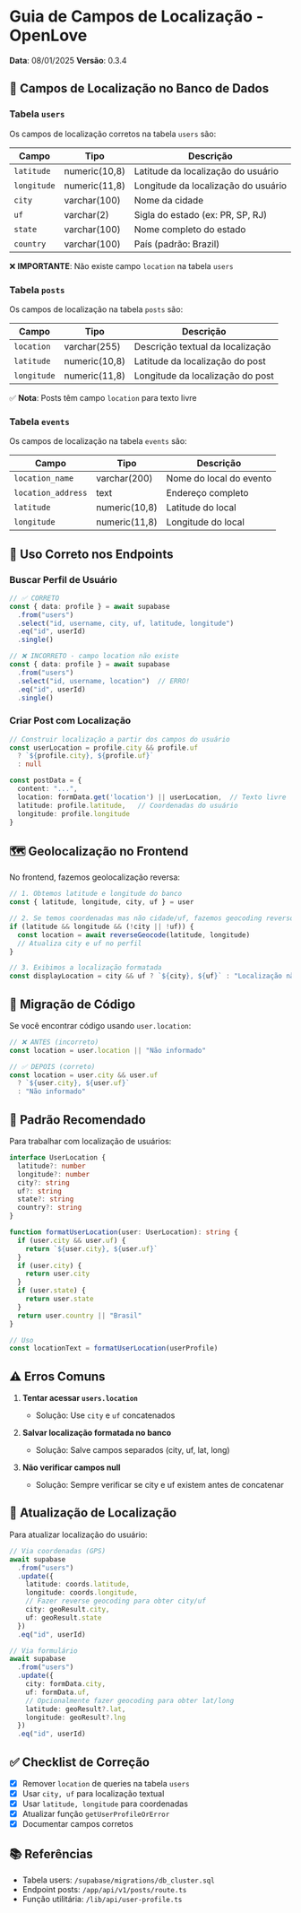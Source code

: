 # Guia de Campos de Localização - OpenLove

**Data**: 08/01/2025
**Versão**: 0.3.4

## 📍 Campos de Localização no Banco de Dados

### Tabela `users`

Os campos de localização corretos na tabela `users` são:

| Campo | Tipo | Descrição |
|-------|------|-----------|
| `latitude` | numeric(10,8) | Latitude da localização do usuário |
| `longitude` | numeric(11,8) | Longitude da localização do usuário |
| `city` | varchar(100) | Nome da cidade |
| `uf` | varchar(2) | Sigla do estado (ex: PR, SP, RJ) |
| `state` | varchar(100) | Nome completo do estado |
| `country` | varchar(100) | País (padrão: Brazil) |

❌ **IMPORTANTE**: Não existe campo `location` na tabela `users`

### Tabela `posts`

Os campos de localização na tabela `posts` são:

| Campo | Tipo | Descrição |
|-------|------|-----------|
| `location` | varchar(255) | Descrição textual da localização |
| `latitude` | numeric(10,8) | Latitude da localização do post |
| `longitude` | numeric(11,8) | Longitude da localização do post |

✅ **Nota**: Posts têm campo `location` para texto livre

### Tabela `events`

Os campos de localização na tabela `events` são:

| Campo | Tipo | Descrição |
|-------|------|-----------|
| `location_name` | varchar(200) | Nome do local do evento |
| `location_address` | text | Endereço completo |
| `latitude` | numeric(10,8) | Latitude do local |
| `longitude` | numeric(11,8) | Longitude do local |

## 🔧 Uso Correto nos Endpoints

### Buscar Perfil de Usuário

```typescript
// ✅ CORRETO
const { data: profile } = await supabase
  .from("users")
  .select("id, username, city, uf, latitude, longitude")
  .eq("id", userId)
  .single()

// ❌ INCORRETO - campo location não existe
const { data: profile } = await supabase
  .from("users")
  .select("id, username, location")  // ERRO!
  .eq("id", userId)
  .single()
```

### Criar Post com Localização

```typescript
// Construir localização a partir dos campos do usuário
const userLocation = profile.city && profile.uf 
  ? `${profile.city}, ${profile.uf}` 
  : null

const postData = {
  content: "...",
  location: formData.get('location') || userLocation,  // Texto livre
  latitude: profile.latitude,   // Coordenadas do usuário
  longitude: profile.longitude
}
```

## 🗺️ Geolocalização no Frontend

No frontend, fazemos geolocalização reversa:

```typescript
// 1. Obtemos latitude e longitude do banco
const { latitude, longitude, city, uf } = user

// 2. Se temos coordenadas mas não cidade/uf, fazemos geocoding reverso
if (latitude && longitude && (!city || !uf)) {
  const location = await reverseGeocode(latitude, longitude)
  // Atualiza city e uf no perfil
}

// 3. Exibimos a localização formatada
const displayLocation = city && uf ? `${city}, ${uf}` : "Localização não definida"
```

## 📝 Migração de Código

Se você encontrar código usando `user.location`:

```typescript
// ❌ ANTES (incorreto)
const location = user.location || "Não informado"

// ✅ DEPOIS (correto)
const location = user.city && user.uf 
  ? `${user.city}, ${user.uf}` 
  : "Não informado"
```

## 🎯 Padrão Recomendado

Para trabalhar com localização de usuários:

```typescript
interface UserLocation {
  latitude?: number
  longitude?: number
  city?: string
  uf?: string
  state?: string
  country?: string
}

function formatUserLocation(user: UserLocation): string {
  if (user.city && user.uf) {
    return `${user.city}, ${user.uf}`
  }
  if (user.city) {
    return user.city
  }
  if (user.state) {
    return user.state
  }
  return user.country || "Brasil"
}

// Uso
const locationText = formatUserLocation(userProfile)
```

## ⚠️ Erros Comuns

1. **Tentar acessar `users.location`**
   - Solução: Use `city` e `uf` concatenados

2. **Salvar localização formatada no banco**
   - Solução: Salve campos separados (city, uf, lat, long)

3. **Não verificar campos null**
   - Solução: Sempre verificar se city e uf existem antes de concatenar

## 🔄 Atualização de Localização

Para atualizar localização do usuário:

```typescript
// Via coordenadas (GPS)
await supabase
  .from("users")
  .update({
    latitude: coords.latitude,
    longitude: coords.longitude,
    // Fazer reverse geocoding para obter city/uf
    city: geoResult.city,
    uf: geoResult.state
  })
  .eq("id", userId)

// Via formulário
await supabase
  .from("users")
  .update({
    city: formData.city,
    uf: formData.uf,
    // Opcionalmente fazer geocoding para obter lat/long
    latitude: geoResult?.lat,
    longitude: geoResult?.lng
  })
  .eq("id", userId)
```

## ✅ Checklist de Correção

- [x] Remover `location` de queries na tabela `users`
- [x] Usar `city, uf` para localização textual
- [x] Usar `latitude, longitude` para coordenadas
- [x] Atualizar função `getUserProfileOrError`
- [x] Documentar campos corretos

## 📚 Referências

- Tabela users: `/supabase/migrations/db_cluster.sql`
- Endpoint posts: `/app/api/v1/posts/route.ts`
- Função utilitária: `/lib/api/user-profile.ts`